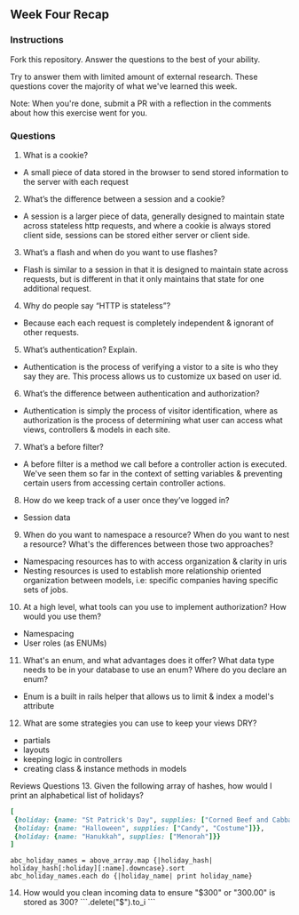 ## Week Four Recap

### Instructions
Fork this repository. Answer the questions to the best of your ability.

Try to answer them with limited amount of external research. These questions cover the majority of what we've learned this week.

Note: When you're done, submit a PR with a reflection in the comments about how this exercise went for you.

### Questions

1. What is a cookie?
* A small piece of data stored in the browser to send stored information to the server with each request
2. What’s the difference between a session and a cookie?
* A session is a larger piece of data, generally designed to maintain state across stateless http requests, and where a cookie is always stored client side, sessions can be stored either server or client side.
3. What’s a flash and when do you want to use flashes?
* Flash is similar to a session in that it is designed to maintain state across requests, but is different in that it only maintains that state for one additional request.
4. Why do people say “HTTP is stateless”?
* Because each each request is completely independent & ignorant of other requests.
5. What’s authentication? Explain.
* Authentication is the process of verifying a vistor to a site is who they say they are. This process allows us to customize ux based on user id.
6. What’s the difference between authentication and authorization?
* Authentication is simply the process of visitor identification, where as authorization is the process of determining what user can access what views, controllers & models in each site.
7. What’s a before filter?
* A before filter is a method we call before a controller action is executed. We've seen them so far in the context of setting variables & preventing certain users from accessing certain controller actions.
8. How do we keep track of a user once they’ve logged in?
* Session data
9. When do you want to namespace a resource? When do you want to nest a resource? What's the differences between those two approaches?
* Namespacing resources has to with access organization & clarity in uris
* Nesting resources is used to establish more relationship oriented organization between models, i.e: specific companies having specific sets of jobs.
10. At a high level, what tools can you use to implement authorization? How would you use them?
* Namespacing
* User roles (as ENUMs)
11. What's an enum, and what advantages does it offer? What data type needs to be in your database to use an enum? Where do you declare an enum?
* Enum is a built in rails helper that allows us to limit & index a model's attribute
12. What are some strategies you can use to keep your views DRY?
* partials
* layouts
* keeping logic in controllers
* creating class & instance methods in models


Reviews Questions
13. Given the following array of hashes, how would I print an alphabetical list of holidays?
```ruby
[
 {holiday: {name: "St Patrick's Day", supplies: ["Corned Beef and Cabbage"]}},
 {holiday: {name: "Halloween", supplies: ["Candy", "Costume"]}},
 {holiday: {name: "Hanukkah", supplies: ["Menorah"]}}
]
```  
```
abc_holiday_names = above_array.map {|holiday_hash| holiday_hash[:holiday][:name].downcase}.sort
abc_holiday_names.each do {|holiday_name| print holiday_name}
```
14. How would you clean incoming data to ensure "$300" or "300.00" is stored as 300?
```.delete("$").to_i ```
